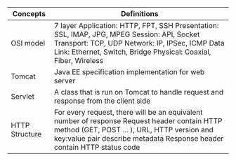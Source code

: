 |Concepts                                           |Definitions                                                                                                                                                                                                                                                              |
|---------------------------------------------------|-------------------------------------------------------------------------------------------------------------------------------------------------------------------------------------------------------------------------------------------------------------------------|
|OSI model                                          |7 layer Application: HTTP, FPT, SSH Presentation: SSL, IMAP, JPG, MPEG Session: API, Socket Transport: TCP, UDP Network: IP, IPSec, ICMP Data Link: Ethernet, Switch, Bridge Physical: Coaxial, Fiber, Wireless                                                          |
|Tomcat                                             |Java EE specification implementation for web server                                                                                                                                                                                                                      |
|Servlet                                            |A class that is run on Tomcat to handle request and response from the client side                                                                                                                                                                                        |
|HTTP Structure                                     |For every request, there will be an equivalent number of response Request header contain HTTP method (GET, POST ... ), URL, HTTP version and key:value pair describe metadata Response header contain HTTP status code                                                   |